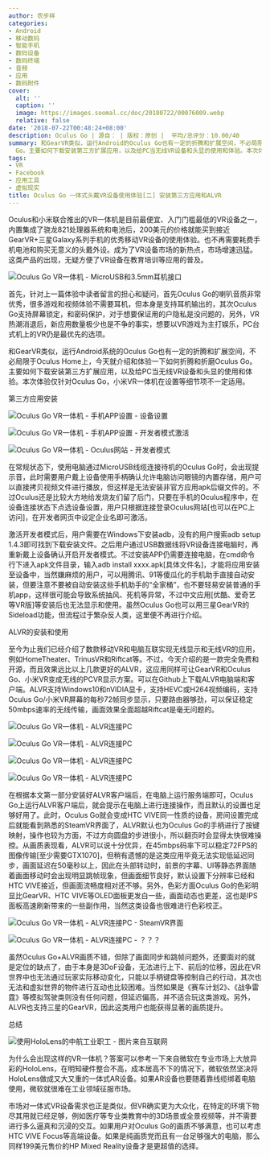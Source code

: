 ```yaml
---
author: 农步祥
categories:
- Android
- 移动数码
- 智能手机
- 数码设备
- 数码终端
- 音频
- 应用
- 数码附件
cover:
  alt: ''
  caption: ''
  image: https://images.soomal.cc/doc/20180722/00076009.webp
  relative: false
date: '2018-07-22T00:48:24+08:00'
description: Oculus Go | 源自： | 版权：原创 |  平均/总评分：10.00/40
summary: 和GearVR类似，运行Android的Oculus Go也有一定的折腾和扩展空间，不必局限于Oculus Home上，今天就介绍和体验一下如何折腾和折磨Oculus
  Go。主要如何下载安装第三方扩展应用，以及给PC当无线VR设备和头显的使用和体验。本次体验仅针对Oculus Go，小米VR一体机在设置等细节项不一定适用。
tags:
- VR
- Facebook
- 应用工具
- 虚拟现实
title: Oculus Go 一体式头戴VR设备使用体验[二] 安装第三方应用和ALVR
---
```


Oculus和小米联合推出的VR一体机是目前最便宜、入门门槛最低的VR设备之一，内置集成了骁龙821处理器系统和电池后，200美元的价格就能买到接近GearVR+三星Galaxy系列手机的优秀移动VR设备的使用体验。也不再需要耗费手机电池和购买无意义的头戴外设。成为了VR设备市场的新热点，市场增速迅猛。这类产品的出现，无疑方便了VR设备在教育培训等应用的普及。



![Oculus Go VR一体机 - MicroUSB和3.5mm耳机接口](https://images.soomal.cc/doc/20180702/00075720_01.webp)



首先，针对上一篇体验中读者留言的担心和疑问，首先Oculus Go的喇叭音质非常优秀，很多游戏和视频体验不需要耳机，但本身是支持耳机输出的，其次Oculus Go支持屏幕锁定，和密码保护，对于想要保证用的户隐私是没问题的，另外，VR热潮消退后，新应用数量极少也是不争的事实，想要以VR游戏为主打娱乐，PC台式机上的VR仍是最优先的选项。



和GearVR类似，运行Android系统的Oculus Go也有一定的折腾和扩展空间，不必局限于Oculus Home上，今天就介绍和体验一下如何折腾和折磨Oculus Go。主要如何下载安装第三方扩展应用，以及给PC当无线VR设备和头显的使用和体验。本次体验仅针对Oculus Go，小米VR一体机在设置等细节项不一定适用。



第三方应用安装



![Oculus Go VR一体机 - 手机APP设置 - 设备设置](https://images.soomal.cc/doc/20180722/00076000_01.webp)



![Oculus Go VR一体机 - 手机APP设置 - 开发者模式激活](https://images.soomal.cc/doc/20180722/00076001_01.webp)



![Oculus Go VR一体机 - Oculus网站 - 开发者模式](https://images.soomal.cc/doc/20180722/00076002.webp)



在常规状态下，使用电脑通过MicroUSB线缆连接待机的Oculus Go时，会出现提示音，此时需要用户戴上设备使用手柄确认允许电脑访问眼镜的内置存储，用户可以直接拷贝视频文件进行播放，但这样是无法安装非官方应用apk后缀文件的。不过Oculus还是比较大方地给发烧友们留了后门，只要在手机的Oculus程序中，在设备连接状态下点选设备设置，用户只根据连接登录Oculus网站[也可以在PC上访问]，在开发者网页中设定企业名即可激活。



激活开发者模式后，用户需要在Windows下安装adb，没有的用户搜索adb setup 1.4.3即可找到下载安装文件。之后用户通过USB数据线将VR设备连接电脑时，再重新戴上设备确认开启开发者模式。不过安装APP仍需要连接电脑，在cmd命令行下进入apk文件目录，输入adb install xxxx.apk[具体文件名]，才能将应用安装至设备中，当然嫌麻烦的用户，可以用腾讯、91等傻瓜化的手机助手直接自动安装，但要注意不要被自动安装这些手机助手的“全家桶”，也不要轻易安装普通的手机app，这样很可能会导致系统抽风、死机等异常，不过中文应用[优酷、爱奇艺等VR版]等安装后也无法显示和使用。虽然Oculus Go也可以用三星GearVR的Sideload功能，但流程过于繁杂反人类，这里便不再进行介绍。



ALVR的安装和使用



至今为止我们已经介绍了数款移动VR和电脑互联实现无线显示和无线VR的应用，例如HomeTheater、TrinusVR和Riftcat等。不过，今天介绍的是一款完全免费和开源，而且效果远比以上几款更好的ALVR，这应用同样可让GearVR和Oculus Go、小米VR变成无线的PCVR显示方案。可以在Github上下载ALVR电脑端和客户端。ALVR支持Windows10和nVIDIA显卡，支持HEVC或H264视频编码，支持Oculus Go/小米VR屏幕的每秒72帧同步显示，只要路由器够劲，可以保证稳定50mbps速率的无线传输，画面效果全面超越Riftcat是毫无问题的。



![Oculus Go VR一体机 - ALVR连接PC](https://images.soomal.cc/doc/20180722/00076003_01.webp)



![Oculus Go VR一体机 - ALVR连接PC](https://images.soomal.cc/doc/20180722/00076004_01.webp)



![Oculus Go VR一体机 - ALVR连接PC](https://images.soomal.cc/doc/20180722/00076005_01.webp)



![Oculus Go VR一体机 - ALVR连接PC](https://images.soomal.cc/doc/20180722/00076006_01.webp)



在根据本文第一部分安装好ALVR客户端后，在电脑上运行服务端即可，Oculus Go上运行ALVR客户端后，就会提示在电脑上进行连接操作，而且默认的设置也足够好用了。此时，Oculus Go就会变成HTC VIVE同一性质的设备，房间设置完成后就能看到熟悉的SteamVR界面了，ALVR默认也为Oculus Go的手柄进行了按键映射，操作也较为方面，不过方向圆盘的步进很小，所以翻页时会显得太快很难操控。从画质表现看，ALVR可以说十分优异，在45mbps码率下可以稳定72FPS的图像传输[至少需要GTX1070]，但稍有遗憾的是这类应用毕竟无法实现低延迟同步，画面延迟在50毫秒以上，因此在头部转动时，前景的字幕、UI等静态界面随着画面移动时会出现明显跳帧现象，但画面细节良好，默认设置下分辨率已经和HTC VIVE接近，但画面流畅度相对还不够。另外，色彩方面Oculus Go的色彩明显比GearVR、HTC VIVE等OLED面板更发白一些，画面动态也更差，这也是IPS面板高速刷新带来的一些副作用，当然这类设备也很难进行色彩校正。



![Oculus Go VR一体机 - ALVR连接PC - SteamVR界面](https://images.soomal.cc/doc/20180722/00076007_01.webp)



![Oculus Go VR一体机 - ALVR连接PC - ？？？](https://images.soomal.cc/doc/20180722/00076008_01.webp)



虽然Oculus Go+ALVR画质不错，但除了画面同步和跳帧问题外，还要面对的就是定位的缺点了，由于本身是3DoF设备，无法进行上下、前后的位移，因此在VR世界中也无法通过玩家实际移动变化，只能以手柄键盘等控制自己的行动，其次也无法和虚拟世界的物件进行互动也比较困难。当然如果是《赛车计划2》、《战争雷霆》等模拟驾驶类则没有任何问题，但延迟偏高，并不适合玩这类游戏。另外，ALVR也支持三星的GearVR，因此这类用户也能获得显著的画质提升。



总结



![使用HoloLens的中航工业职工 - 图片来自互联网](https://images.soomal.cc/doc/20180207/00073345.webp)



为什么会出现这样的VR一体机？答案可以参考一下来自微软在专业市场上大放异彩的HoloLens，在明知硬件整合不高，成本居高不下的情况下，微软依然坚决将HoloLens做成又大又重的一体式AR设备。如果AR设备也要随着靠线缆绑着电脑使用，微软就很难在工业领域征服市场。



市场对一体式VR设备需求也正是类似，但VR确实更为大众化，在特定的环境下物尽其用就已经足够，例如医疗等专业类教育中的3D场景或全景视频等，并不需要进行多么逼真和沉浸的交互。如果用户对Oculus Go的画质不够满意，也可以考虑HTC VIVE Focus等高端设备。如果是纯画质党而且有一台足够强大的电脑，那么同样199美元售价的HP Mixed Reality设备才是更超值的选择。